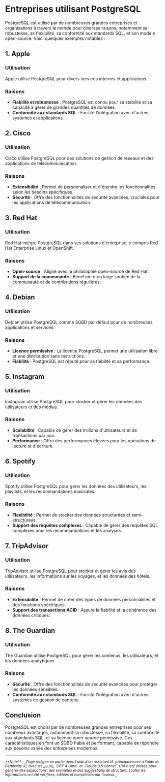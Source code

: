 # Entreprises utilisant PostgreSQL

PostgreSQL est utilisé par de nombreuses grandes entreprises et organisations à
travers le monde pour diverses raisons, notamment sa robustesse, sa flexibilité,
sa conformité aux standards SQL, et son modèle open-source. Voici quelques
exemples notables :

## 1. Apple

### Utilisation

Apple utilise PostgreSQL pour divers services internes et applications.

### Raisons

- **Fiabilité et robustesse** : PostgreSQL est connu pour sa stabilité et sa
  capacité à gérer de grandes quantités de données.
- **Conformité aux standards SQL** : Facilite l'intégration avec d'autres
  systèmes et applications.

## 2. Cisco

### Utilisation

Cisco utilise PostgreSQL pour des solutions de gestion de réseaux et des
applications de télécommunication.

### Raisons

- **Extensibilité** : Permet de personnaliser et d'étendre les fonctionnalités
  selon les besoins spécifiques.
- **Sécurité** : Offre des fonctionnalités de sécurité avancées, cruciales pour
  les applications de télécommunication.

## 3. Red Hat

### Utilisation

Red Hat intègre PostgreSQL dans ses solutions d'entreprise, y compris Red Hat
Enterprise Linux et OpenShift.

### Raisons

- **Open-source** : Aligné avec la philosophie open-source de Red Hat.
- **Support de la communauté** : Bénéficie d'un large soutien de la communauté
  et de contributions régulières.

## 4. Debian

### Utilisation

Debian utilise PostgreSQL comme SGBD par défaut pour de nombreuses applications
et services.

### Raisons

- **Licence permissive** : La licence PostgreSQL permet une utilisation libre et
  une distribution sans restrictions.
- **Fiabilité** : PostgreSQL est réputé pour sa fiabilité et sa performance.

## 5. Instagram

### Utilisation

Instagram utilise PostgreSQL pour stocker et gérer les données des utilisateurs
et des médias.

### Raisons

- **Scalabilité** : Capable de gérer des millions d'utilisateurs et de
  transactions par jour.
- **Performance** : Offre des performances élevées pour les opérations de
  lecture et d'écriture.

## 6. Spotify

### Utilisation

Spotify utilise PostgreSQL pour gérer les données des utilisateurs, les
playlists, et les recommandations musicales.

### Raisons

- **Flexibilité** : Permet de stocker des données structurées et
  semi-structurées.
- **Support des requêtes complexes** : Capable de gérer des requêtes SQL
  complexes pour les recommandations et les analyses.

## 7. TripAdvisor

### Utilisation

TripAdvisor utilise PostgreSQL pour stocker et gérer les avis des utilisateurs,
les informations sur les voyages, et les données des hôtels.

### Raisons

- **Extensibilité** : Permet de créer des types de données personnalisés et des
  fonctions spécifiques.
- **Support des transactions ACID** : Assure la fiabilité et la cohérence des
  données critiques.

## 8. The Guardian

### Utilisation

The Guardian utilise PostgreSQL pour gérer les contenus, les utilisateurs, et
les données analytiques.

### Raisons

- **Sécurité** : Offre des fonctionnalités de sécurité avancées pour protéger
  les données sensibles.
- **Conformité aux standards SQL** : Facilite l'intégration avec d'autres
  systèmes de gestion de contenu.

## Conclusion

PostgreSQL est choisi par de nombreuses grandes entreprises pour ses nombreux
avantages, notamment sa robustesse, sa flexibilité, sa conformité aux standards
SQL, et sa licence open-source permissive. Ces caractéristiques en font un SGBD
fiable et performant, capable de répondre aux besoins variés des entreprises
modernes.


-------
<small>
   <cite>
      **Note** : _Page rédigée en partie avec l'aide d'un assistant IA, principalement
      à l'aide de Perplexity AI, avec les _LLM_ `GPT-4 Omni` et `Claude 3.5 Sonnet`. L'IA
      a été utilisée pour générer des explications, des exemples et des suggestions de
      structure. Toutes les informations ont été vérifiées, éditées et complétées par
      l'auteur._
   </cite>
</small>